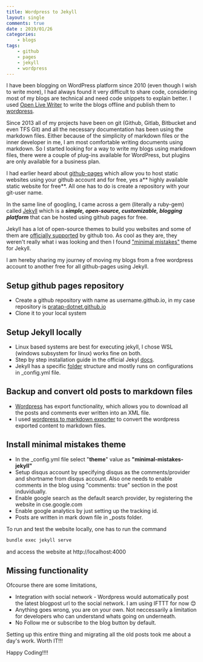 ```yaml
---
title: Wordpress to Jekyll
layout: single
comments: true
date : 2019/01/26
categories:
    - blogs
tags:
    - github
    - pages
    - jekyll
    - wordpress
---
```


I have been blogging on WordPress platform since 2010 (even though I wish to write more), I had always found it very difficult to share code, considering most of my blogs are technical and need code snippets to explain better. I used [Open Live Writer](http://openlivewriter.org/) to write the blogs offline and publish them to [wordpress](https://www.pratapgowda.wordpress.com). 

Since 2013 all of my projects have been on git (Github, Gitlab, Bitbucket and even TFS Git) and all the necessary documentation has been using the markdown files. Either because of the simplicity of markdown files or the inner developer in me, I am most comfortable writing documents using markdown. So I started looking for a way to write my blogs using markdown files, there were a couple of plug-ins available for WordPress, but plugins are only available for a business plan.

I had earlier heard about [github-pages](https://pages.github.com/) which allow you to host static websites using your github account and for free, yes a** highly available static website for free**. All one has to do is create a repository with your git-user name. 

In the same line of googling, I came across a gem (literally a ruby-gem) called [Jekyll](https://jekyllrb.com/) which is a ***simple, open-source, customizable, blogging platform*** that can be hosted using github pages for free. 

Jekyll has a lot of open-source themes to build you websites and some of them are [officially supported](https://pages.github.com/themes/) by github too. As cool as they are, they weren't really what i was looking and then I found ["minimal mistakes"](https://github.com/mmistakes/minimal-mistakes) theme for Jekyll.

I am hereby sharing my journey of moving my blogs from a free wordpress account to another free for all github-pages using Jekyll.

## Setup github pages repository
* Create a github repository with name as username.github.io, in my case repository is [pratap-dotnet.github.io](https://github.com/pratap-dotnet/pratap-dotnet.github.io)
* Clone it to your local system

## Setup Jekyll locally
* Linux based systems are best for executing jekyll, I chose WSL (windows subsystem for linux) works fine on both.
* Step by step installation guide in the official Jekyl [docs](https://jekyllrb.com/docs/installation/windows/).
* Jekyll has a specific [folder](https://jekyllrb.com/docs/structure/) structure and mostly runs on configurations in _config.yml file.

## Backup and convert old posts to markdown files
* [Wordpress](https://en.support.wordpress.com/export/) has export functionality, which allows you to download all the posts and comments ever written into an XML file. 
* I used [wordpress to markdown exporter](https://github.com/dreikanter/wp2md) to convert the wordpress exported content to markdown files.

## Install minimal mistakes theme
* In the _config.yml file select "**theme**" value as **"minimal-mistakes-jekyll"**
* Setup disqus account by specifying disqus as the comments/provider and shortname from disqus account. Also one needs to enable comments in the blog using "comments: true" section in the post induvidually.
* Enable google search as the default search provider, by registering the website in cse.google.com
* Enable google analytics by just setting up the tracking id. 
* Posts are written in mark down file in _posts folder.

To run and test the website locally, one has to run the command 
```bash
bundle exec jekyll serve
```
and access the website at http://localhost:4000

## Missing functionality
Ofcourse there are some limitations,
* Integration with social network - Wordpress would automatically post the latest blogpost url to the social network. I am using IFTTT for now :blush:
* Anything goes wrong, you are on your own. Not neccessarily a limitation for developers who can understand whats going on underneath.
* No Follow me or subscribe to the blog button by default. 

Setting up this entire thing and migrating all the old posts took me about a day's work. Worth IT!!!

Happy Coding!!!!